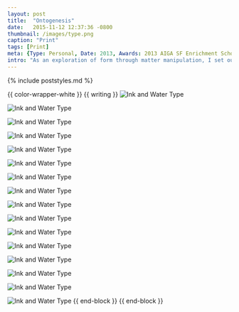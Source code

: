 ```yaml
---
layout: post
title:  "Ontogenesis"
date:   2015-11-12 12:37:36 -0800
thumbnail: /images/type.png
caption: "Print"
tags: [Print]
meta: {Type: Personal, Date: 2013, Awards: 2013 AIGA SF Enrichment Scholarship}
intro: "As an exploration of form through matter manipulation, I set out to create typography with ink and water. By experimenting with different permutations of water viscosity and temperature, subtraction with an eyedropper, container volume, and ink density, I found harmony between the chemistry of ink and water."
---
```

{% include poststyles.md %}

{{ color-wrapper-white }}
{{ writing }}
![Ink and Water Type](/assets/type-intro.jpg)

![Ink and Water Type](/assets/type1.jpg)

![Ink and Water Type](/assets/type2.jpg)

![Ink and Water Type](/assets/type3.jpg)

![Ink and Water Type](/assets/type4.jpg)

![Ink and Water Type](/assets/type5.jpg)

![Ink and Water Type](/assets/type6.jpg)

![Ink and Water Type](/assets/type7.jpg)

![Ink and Water Type](/assets/type8.jpg)

![Ink and Water Type](/assets/type9.jpg)

![Ink and Water Type](/assets/type10.jpg)

![Ink and Water Type](/assets/type-tedious.jpg)

![Ink and Water Type](/assets/type-poster.jpg)

![Ink and Water Type](/assets/type-cover.jpg)

![Ink and Water Type](/assets/type-evo.jpg)

![Ink and Water Type](/assets/type-process.jpg)
{{ end-block }}
{{ end-block }}
